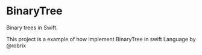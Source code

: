 # BinaryTree
Binary trees in Swift.

This project is a example of how implement BinaryTree in swift Language by @robrix
